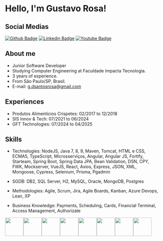 # Hello, I'm Gustavo Rosa!

## Social Medias

[![Github Badge](https://img.shields.io/badge/-Github-000?style=flat-square&logo=Github&logoColor=white&link=https://github.com/gustavosrosa)](https://github.com/gustavosrosa) 
[![Linkedin Badge](https://img.shields.io/badge/-LinkedIn-blue?style=flat-square&logo=Linkedin&logoColor=white&link=https://www.linkedin.com/in/gustavodsrosa/)](https://www.linkedin.com/in/gustavodsrosa/) 
[![Youtube Badge](https://img.shields.io/badge/-YouTube-ff0000?style=flat-square&labelColor=ff0000&logo=youtube&logoColor=white&link=https://www.youtube.com/channel/UCpj28Uck_Wr6b3ePs8tjnCg)](https://www.youtube.com/channel/UCpj28Uck_Wr6b3ePs8tjnCg)

## About me

- Junior Software Developer 
- Studying Computer Engineering at Faculdade Impacta Tecnologia.
- 3 years of experience.
- From São Paulo/SP, Brasil.
- E-mail: g.dsantosrosa@gmail.com

## Experiences

- Produtos Alimentícios Crispetes: 02/2017 to 12/2018
- SIS Innov & Tech: 07/2021 to 06/2024
- GFT Technologies: 07/2024 to 04/2025

## Skills

- Technologies: NodeJS, Java 7, 8, 9, Maven, Tomcat, HTML e CSS, ECMA5, TypeScript, Microsserviços, Angular, Angular JS, Fortify, Starteam, Spring Boot, Spring Data JPA, Bean Validation, DSN, CPY, FWK, Mockserver, VueJS, React, Axios, Express, JSON, XML, Mongoose, Cypress, Selenium, Prisma, Pgadmin

- SGDB: DB2, SQL Server, H2, MySQL, Oracle, MongoDB, Postgres

- Methodologies: Agile, Scrum, Jira, Agile Boards, Kanban, Azure Devops, Lean, XP

- Business Knowledge: Payments, Scheduling, Cards, Financial Terminal, Access Management, Authorizate

<div style="display: flex; flex-direction: row">
  <img style="width: 60px; height: 60px" src="https://cdn.jsdelivr.net/gh/devicons/devicon@latest/icons/html5/html5-original-wordmark.svg" />
  <img style="width: 60px; height: 60px" src="https://cdn.jsdelivr.net/gh/devicons/devicon@latest/icons/css3/css3-original-wordmark.svg" />
  <img style="width: 60px; height: 60px" src="https://cdn.jsdelivr.net/gh/devicons/devicon@latest/icons/javascript/javascript-original.svg" />
  <img style="width: 60px; height: 60px" src="https://cdn.jsdelivr.net/gh/devicons/devicon@latest/icons/typescript/typescript-original.svg" />
  <img style="width: 60px; height: 60px" src="https://cdn.jsdelivr.net/gh/devicons/devicon@latest/icons/java/java-original-wordmark.svg" />
  <img style="width: 60px; height: 60px" src="https://cdn.jsdelivr.net/gh/devicons/devicon@latest/icons/vuejs/vuejs-original-wordmark.svg" />
  <img style="width: 60px; height: 60px" src="https://cdn.jsdelivr.net/gh/devicons/devicon@latest/icons/angular/angular-original.svg" />
  <img style="width: 60px; height: 60px" src="https://cdn.jsdelivr.net/gh/devicons/devicon@latest/icons/nodejs/nodejs-original.svg" />
</div>
                              
